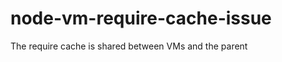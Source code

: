 node-vm-require-cache-issue
===========================

The require cache is shared between VMs and the parent
